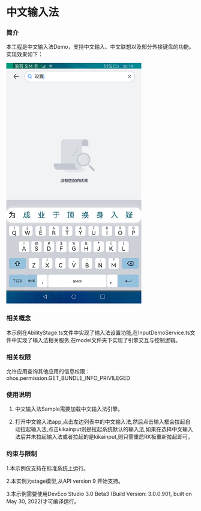 # 中文输入法

### 简介

本工程是中文输入法Demo，支持中文输入、中文联想以及部分外接键盘的功能。实现效果如下：

![](screenshots/device/keyboard.png)

### 相关概念

本示例在AbilityStage.ts文件中实现了输入法设置功能,在InputDemoService.ts文件中实现了输入法相关服务,在model文件夹下实现了引擎交互与控制逻辑。

### 相关权限

允许应用查询其他应用的信息权限：ohos.permission.GET_BUNDLE_INFO_PRIVILEGED

### 使用说明

1. 中文输入法Sample需要加载中文输入法引擎。
   
2. 打开中文输入法app,点击左边列表中的中文输入法,然后点击输入框会拉起自动拉起输入法,点击kikainput则是拉起系统默认的输入法,如果在选择中文输入法后并未拉起输入法或者拉起的是kikainput,则只需重启RK板重新拉起即可。


### 约束与限制

1.本示例仅支持在标准系统上运行。

2.本实例为stage模型,从API version 9 开始支持。

3.本示例需要使用DevEco Studio 3.0 Beta3 (Build Version: 3.0.0.901, built on May 30, 2022)才可编译运行。